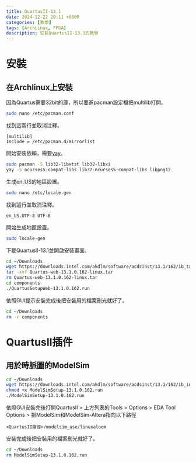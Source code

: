 ```yaml
---
title: QuartusII-13.1
date: 2024-12-22 20:11 +0800
categories: [教學]
tags: [ArchLinux, FPGA]
description: 安裝QuartusII-13.1的教學
---
```


# 安裝
## 在Archlinux上安裝
因為Quartus需要32bit的庫，所以要進pacman設定檔把multilib打開。 <br>
```bash
sudo nano /etc/pacman.conf
```

找到這兩行並取消注釋。 <br>
```text
[multilib]
Include = /etc/pacman.d/mirrorlist
```

開始安裝依賴，需要[yay](/posts/Yay)。 <br>
```bash
sudo pacman -S lib32-libxtst lib32-libxi
yay -S ncurses5-compat-libs lib32-ncurses5-compat-libs libpng12
```

生成en_US的地區設置。 <br>
```bash
sudo nano /etc/locale.gen
```

找到這行並取消注釋。 <br>
```text
en_US.UTF-8 UTF-8
```

開始生成地區設置。 <br>
```bash
sudo locale-gen
```

下載QuartusII-13.1並開啟安裝畫面。 <br>
```bash
cd ~/Downloads
wget https://downloads.intel.com/akdlm/software/acdsinst/13.1/162/ib_tar/Quartus-web-13.1.0.162-linux.tar
tar -xvf Quartus-web-13.1.0.162-linux.tar
rm Quartus-web-13.1.0.162-linux.tar
cd components
./QuartusSetupWeb-13.1.0.162.run
```

依照GUI提示安裝完成後把安裝用的檔案刪光就好了。 <br>
```bash
cd ~/Downloads
rm -r components
```

# QuartusII插件
## 用於時脈圖的ModelSim
```bash
cd ~/Downloads
wget https://downloads.intel.com/akdlm/software/acdsinst/13.1/162/ib_installers/ModelSimSetup-13.1.0.162.run
chmod +x ModelSimSetup-13.1.0.162.run
./ModelSimSetup-13.1.0.162.run
```

依照GUI安裝完後打開QuartusII > 上方列表的Tools > Options > EDA Tool Options > 把ModelSim和ModelSim-Altera指向以下路徑
```text
<QuartusII路徑>/modelsim_ase/linuxaloem
```

安裝完成後把安裝用的檔案刪光就好了。 <br>
```bash
cd ~/Downloads
rm ModelSimSetup-13.1.0.162.run
```
